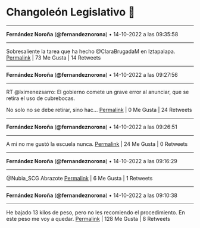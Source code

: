 # Changoleón Legislativo 🙈
*****
**Fernández Noroña** (**@fernandeznorona**) • 14-10-2022 a las 09:35:58
*****
Sobresaliente la tarea que ha hecho @ClaraBrugadaM en Iztapalapa.
[Permalink](https://twitter.com/fernandeznorona/status/1580975714735882240) | 73 Me Gusta | 14 Retweets
*****
**Fernández Noroña** (**@fernandeznorona**) • 14-10-2022 a las 09:27:56
*****
RT @lximenezsarro: El gobierno comete un grave error al anunciar, que se retira el uso de cubrebocas.


No solo no se debe retirar, sino hac…
[Permalink](https://twitter.com/fernandeznorona/status/1580973694985175041) | 0 Me Gusta | 24 Retweets
*****
**Fernández Noroña** (**@fernandeznorona**) • 14-10-2022 a las 09:26:51
*****
A mi no me gustó la escuela nunca.
[Permalink](https://twitter.com/fernandeznorona/status/1580973422112559104) | 24 Me Gusta | 0 Retweets
*****
**Fernández Noroña** (**@fernandeznorona**) • 14-10-2022 a las 09:16:29
*****
@Nubia_SCG Abrazote
[Permalink](https://twitter.com/fernandeznorona/status/1580970814429483008) | 6 Me Gusta | 1 Retweets
*****
**Fernández Noroña** (**@fernandeznorona**) • 14-10-2022 a las 09:10:38
*****
He bajado 13 kilos de peso, pero no les recomiendo el procedimiento. En este peso me voy a quedar.
[Permalink](https://twitter.com/fernandeznorona/status/1580969338869149700) | 128 Me Gusta | 8 Retweets